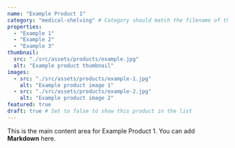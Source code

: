 ```yaml
---
name: "Example Product 1"
category: "medical-shelving" # Category should match the filename of the category file without the .md extension
properties:
  - "Example 1"
  - "Example 2"
  - "Example 3"
thumbnail: 
  src: "./src/assets/products/example.jpg"
  alt: "Example product thumbnail"
images:
  - src: "./src/assets/products/example-1.jpg"
    alt: "Example product image 1"
  - src: "./src/assets/products/example-2.jpg"
    alt: "Example product image 2"
featured: true
draft: true # Set to false to show this product in the list
---
```


This is the main content area for Example Product 1. You can add **Markdown** here.
